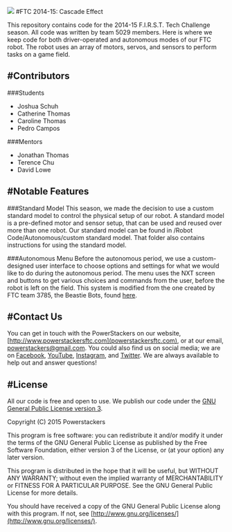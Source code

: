 ![](https://github.com/powerstackers/FTC-5029-Cascade-Effect/tree/master/Assets/header.png)
#FTC 2014-15: Cascade Effect

This repository contains code for the 2014-15 F.I.R.S.T. Tech Challenge season. All code was written by team 5029 members. Here is where we keep code for both driver-operated and autonomous modes of our FTC robot. The robot uses an array of motors, servos, and sensors to perform tasks on a game field.

#Contributors
---
###Students
  - Joshua Schuh
  - Catherine Thomas
  - Caroline Thomas
  - Pedro Campos
 
###Mentors
 - Jonathan Thomas
 - Terence Chu
 - David Lowe

#Notable Features
---
###Standard Model
This season, we made the decision to use a custom standard model to control the physical setup of our robot. A standard model is a pre-defined motor and sensor setup, that can be used and reused over more than one robot. Our standard model can be found in /Robot Code/Autonomous/custom standard model. That folder also contains instructions for using the standard model.

###Autonomous Menu
Before the autonomous period, we use a custom-designed user interface to choose options and settings for what we would like to do during the autonomous period. The menu uses the NXT screen and buttons to get various choices and commands from the user, before the robot is left on the field. This system is modified from the one created by FTC team 3785, the Beastie Bots, found [here](https://github.com/hprobotics/ftcresources/tree/master/AutonomousChooser).

#Contact Us
---
You can get in touch with the PowerStackers on our website, [http://www.powerstackersftc.com](powerstackersftc.com), or at our email, powerstackers@gmail.com. You could also find us on social media; we are on [Facebook](https://www.facebook.com/PowerStackersFTC), [YouTube](https://www.youtube.com/user/fllpowerstackers), [Instagram](https://instagr.in/u/powerstackers5029), and [Twitter](https://twitter.com/powerstackers). We are always available to help out and answer questions!

#License
---
All our code is free and open to use. We publish our code under the [GNU General Public License version 3](http://www.gnu.org/licenses/gpl.html).

Copyright (C) 2015 Powerstackers

This program is free software: you can redistribute it and/or modify it under the terms of the GNU General Public License as published by the Free Software Foundation, either version 3 of the License, or (at your option) any later version.

This program is distributed in the hope that it will be useful, but WITHOUT ANY WARRANTY; without even the implied warranty of MERCHANTABILITY or FITNESS FOR A PARTICULAR PURPOSE.  See the GNU General Public License for more details.

You should have received a copy of the GNU General Public License along with this program.  If not, see [http://www.gnu.org/licenses/](http://www.gnu.org/licenses/).
